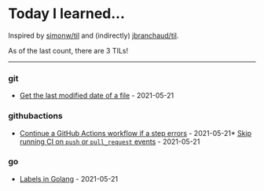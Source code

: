 # Today I learned...

Inspired by [simonw/til](https://github.com/simonw/til) and (indirectly) [jbranchaud/til](https://github.com/jbranchaud/til).

As of the last count, there are 3 TILs!

---

### git

* [Get the last modified date of a file](git/git-lastModDate.md) - 2021-05-21

### githubactions

* [Continue a GitHub Actions workflow if a step errors](githubActions/actions-continueOnError.md) - 2021-05-21* [Skip running CI on `push` or `pull_request` events](githubActions/actions-skipCI.md) - 2021-05-21

### go

* [Labels in Golang](go/go-labels.md) - 2021-05-21
